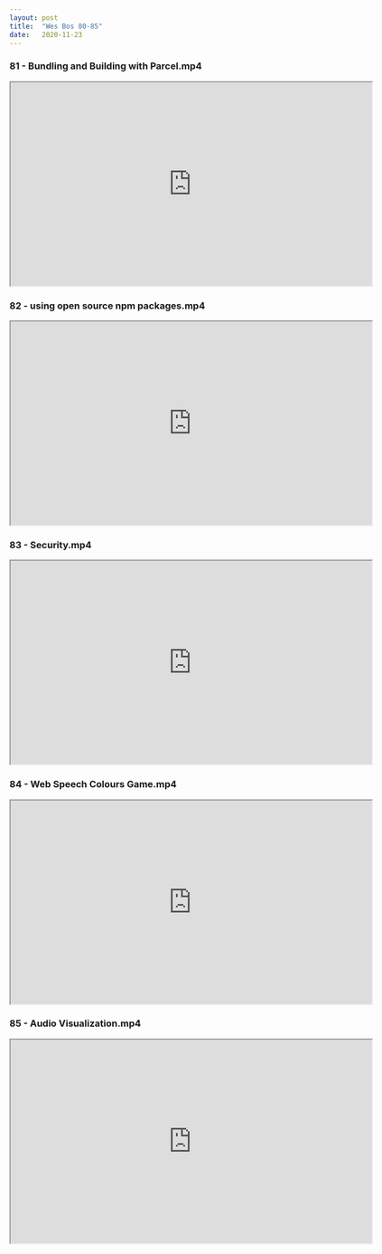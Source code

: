 ```yaml
---
layout: post
title:  "Wes Bos 80-85"
date:   2020-11-23
---
```


<div class="content">

  <h3>81 - Bundling and Building with Parcel.mp4</h3>
  <iframe src="https://drive.google.com/file/d/1Osh1F3Boz_KKyPrAOqDzRH7GkJICgc81/preview" width="640" height="360"></iframe>
  <h3>82 - using open source npm packages.mp4</h3>
  <iframe src="https://drive.google.com/file/d/19Q7HFVPy6HoRl1sgE5y2XxPr8WRcJ1xF/preview" width="640" height="360"></iframe>
  <h3>83 - Security.mp4</h3>
  <iframe src="https://drive.google.com/file/d/1evj7jKe43CoakMt6kufb-CHg--Cj-O_y/preview" width="640" height="360"></iframe>
  <h3>84 - Web Speech Colours Game.mp4</h3>
  <iframe src="https://drive.google.com/file/d/1_f31N18_MN_tuwsvvqqkTb-VlgRefPLZ/preview" width="640" height="360"></iframe>
  <h3>85 - Audio Visualization.mp4</h3>
  <iframe src="https://drive.google.com/file/d/19cLHLkfLq6Iy-8WwL1tKy9kQJxYjOc88/preview" width="640" height="360"></iframe>

</div>
